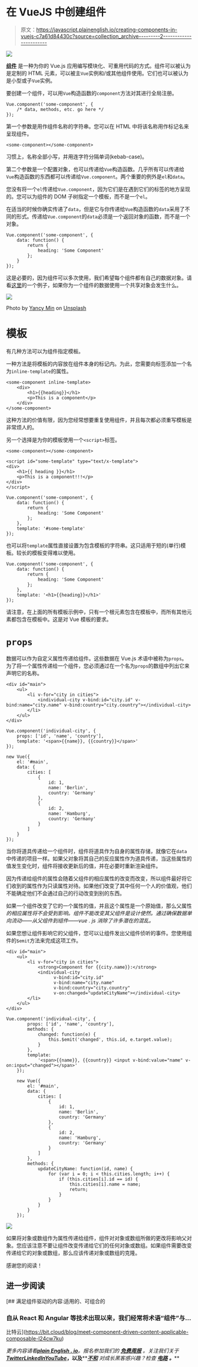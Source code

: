 # 在 VueJS 中创建组件

> 原文：<https://javascript.plainenglish.io/creating-components-in-vuejs-c7a61d84430c?source=collection_archive---------2----------------------->

![](img/3ac2cc2c6fd7dadb18992b62ae5e3b42.png)

[**组件**](https://vuejs.org/v2/guide/components.html) 是一种为你的 Vue.js 应用编写模块化、可重用代码的方式。组件可以被认为是定制的 HTML 元素，可以被主`Vue`实例和/或其他组件使用。它们也可以被认为是小型或子`Vue`实例。

要创建一个组件，可以用`Vue`构造函数的`component`方法对其进行全局注册。

```
Vue.component('some-component', {
    /* data, methods, etc. go here */
});
```

第一个参数是用作组件名称的字符串。您可以在 HTML 中将该名称用作标记名来呈现组件。

```
<some-component></some-component>
```

习惯上，名称全部小写，并用连字符分隔单词(kebab-case)。

第二个参数是一个配置对象，也可以传递给`Vue`构造函数。几乎所有可以传递给`Vue`构造函数的东西都可以传递给`Vue.component`。两个重要的例外是`el`和`data`。

您没有将一个`el`传递给`Vue.component`，因为它们是在遇到它们的标签的地方呈现的。您可以为组件的 DOM 子树指定一个模板，而不是一个`el`。

在适当的时候你确实传递了`data`，但是它与你传递给`Vue`构造函数的`data`采用了不同的形式。传递给`Vue.component`的`data`必须是一个返回对象的函数，而不是一个对象。

```
Vue.component('some-component', {
    data: function() {
        return {
            heading: 'Some Component'
        };
    }
});
```

这是必要的，因为组件可以多次使用，我们希望每个组件都有自己的数据对象。请看[这里](https://vuejs.org/v2/guide/components.html#data-Must-Be-a-Function)的一个例子，如果你为一个组件的数据使用一个共享对象会发生什么。

![](img/9d2de8fb869c2a15f59b95370826cce4.png)

Photo by [Yancy Min](https://unsplash.com/@yancymin?utm_source=medium&utm_medium=referral) on [Unsplash](https://unsplash.com?utm_source=medium&utm_medium=referral)

# 模板

有几种方法可以为组件指定模板。

一种方法是将模板的内容放在组件本身的标记内。为此，您需要向标签添加一个名为`inline-template`的属性。

```
<some-component inline-template>
    <div>
        <h1>{{heading}}</h1>
        <p>This is a component</p>
    </div>
</some-component>
```

这种方法的价值有限，因为您经常想要重复使用组件，并且每次都必须重写模板是非常烦人的。

另一个选择是为你的模板使用一个`<script>`标签。

```
<some-component></some-component>
```

```
<script id="some-template" type="text/x-template">
<div>
    <h1>{{ heading }}</h1>
    <p>This is a component!!!</p>
</div>
</script>
```

```
Vue.component('some-component', {
    data: function() {
        return {
            heading: 'Some Component'
        };
    },
    template: '#some-template'
});
```

也可以将`template`属性直接设置为包含模板的字符串。这只适用于短的(单行)模板。较长的模板变得难以使用。

```
Vue.component('some-component', {
    data: function() {
        return {
            heading: 'Some Component'
        };
    },
    template: '<h1>{{heading}}</h1>'
});
```

请注意，在上面的所有模板示例中，只有一个根元素包含在模板中，而所有其他元素都包含在模板中。这是对 Vue 模板的要求。

# `props`

数据可以作为自定义属性传递给组件。这些数据在 Vue.js 术语中被称为`props`。为了将一个属性传递给一个组件，您必须通过在一个名为`props`的数组中列出它来声明它的名称。

```
<div id="main">
    <ul>
        <li v-for="city in cities">
            <individual-city v-bind:id="city.id" v-bind:name="city.name" v-bind:country="city.country"></individual-city>
        </li>
    </ul>
</div>
```

```
Vue.component('individual-city', {
    props: ['id', 'name', 'country'],
    template: '<span>{{name}}, {{country}}</span>'
});

new Vue({
    el: '#main',
    data: {
        cities: [
            {
                id: 1,
                name: 'Berlin',
                country: 'Germany'
            },
            {
                id: 2,
                name: 'Hamburg',
                country: 'Germany'
            }
        ]
    }
});
```

当你将道具传递给一个组件时，组件将道具作为自身的属性存储，就像它在`data`中传递的项目一样。如果父对象将其自己的反应属性作为道具传递，当这些属性的值发生变化时，组件将接收更新后的值，并在必要时重新渲染组件。

因为传递给组件的属性会随着父组件的相应属性的改变而改变，所以组件最好将它们收到的属性作为只读属性对待。如果他们改变了其中任何一个人的价值观，他们不能确定他们不会通过自己的行动改变到别的东西。

如果一个组件改变了它的一个属性的值，并且这个属性是一个原始值，那么父属性*的相应属性将不会受到影响。组件不能改变其父组件是设计使然。通过确保数据单向流动——从父组件到组件——vue . js 消除了许多潜在的混乱。*

如果您想让组件影响它的父组件，您可以让组件发出父组件侦听的事件。您使用组件的`$emit`方法来完成这项工作。

```
<div id="main">
    <ul>
        <li v-for="city in cities">
            <strong>Component for {{city.name}}:</strong>
            <individual-city
                  v-bind:id="city.id"
                  v-bind:name="city.name"
                  v-bind:country="city.country"
                  v-on:changed="updateCityName"></individual-city>
        </li>
    </ul>
</div>
```

```
Vue.component('individual-city', {
        props: ['id', 'name', 'country'],
        methods: {
            changed: function(e) {
                this.$emit('changed', this.id, e.target.value);
            }
        },
        template:
            '<span>{{name}}, {{country}} <input v-bind:value="name" v-on:input="changed"></span>'
    });

    new Vue({
        el: '#main',
        data: {
            cities: [
                {
                    id: 1,
                    name: 'Berlin',
                    country: 'Germany'
                },
                {
                    id: 2,
                    name: 'Hamburg',
                    country: 'Germany'
                }
            ]
        },
        methods: {
            updateCityName: function(id, name) {
                for (var i = 0; i < this.cities.length; i++) {
                    if (this.cities[i].id == id) {
                        this.cities[i].name = name;
                        return;
                    }
                }
            }
        }
    });
```

![](img/72a6632e5265c3d83bdd93f746f6200b.png)

如果将对象或数组作为属性传递给组件，组件对对象或数组所做的更改将影响父对象。您应该注意不要让组件改变传递给它们的任何对象或数组。如果组件需要改变传递给它的对象或数组，那么应该传递对象或数组的克隆。

感谢您的阅读！

## 进一步阅读

[](https://bit.cloud/blog/meet-component-driven-content-applicable-composable-l24cw7ku) [## 满足组件驱动的内容:适用的、可组合的

### 自从 React 和 Angular 等技术出现以来，我们经常将术语“组件”与…

比特云](https://bit.cloud/blog/meet-component-driven-content-applicable-composable-l24cw7ku) 

*更多内容请看*[***plain English . io***](https://plainenglish.io/)*。报名参加我们的* [***免费周报***](http://newsletter.plainenglish.io/) *。关注我们关于*[***Twitter***](https://twitter.com/inPlainEngHQ)[***LinkedIn***](https://www.linkedin.com/company/inplainenglish/)*[***YouTube***](https://www.youtube.com/channel/UCtipWUghju290NWcn8jhyAw)***，以及****[***不和***](https://discord.gg/GtDtUAvyhW) *对成长黑客感兴趣？检查* [***电路***](https://circuit.ooo/) ***。*****